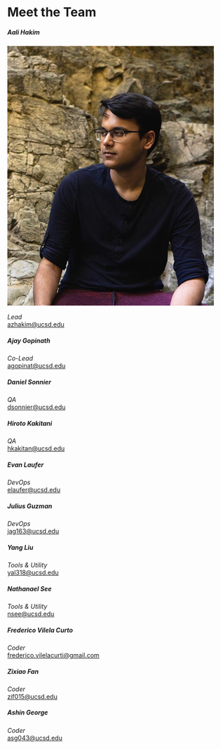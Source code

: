 # Meet the Team

##### Aali Hakim
![](images/aali.png)

*Lead*  
azhakim@ucsd.edu

##### Ajay Gopinath
*Co-Lead*  
agopinat@ucsd.edu

##### Daniel Sonnier
*QA*  
dsonnier@ucsd.edu

##### Hiroto Kakitani
*QA*  
hkakitan@ucsd.edu

##### Evan Laufer
*DevOps*  
elaufer@ucsd.edu

##### Julius Guzman
*DevOps*  
jag163@ucsd.edu

##### Yang Liu
*Tools & Utility*  
yal318@ucsd.edu

##### Nathanael See
*Tools & Utility*  
nsee@ucsd.edu

##### Frederico Vilela Curto
*Coder*    
frederico.vilelacurti@gmail.com

##### Zixiao Fan
*Coder*  
zif015@ucsd.edu

##### Ashin George
*Coder*  
asg043@ucsd.edu

